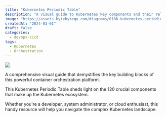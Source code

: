 ```yaml
---
title: "Kubernetes Periodic Table"
description: "A visual guide to Kubernetes key components and their relationships."
image: "https://assets.bytebytego.com/diagrams/0108-kubernetes-periodic-table.png"
createdAt: "2024-03-01"
draft: false
categories:
  - devops-cicd
tags:
  - Kubernetes
  - Orchestration
---
```


![](https://assets.bytebytego.com/diagrams/0108-kubernetes-periodic-table.png)

A comprehensive visual guide that demystifies the key building blocks of this powerful container orchestration platform.

This Kubernetes Periodic Table sheds light on the 120 crucial components that make up the Kubernetes ecosystem.

Whether you're a developer, system administrator, or cloud enthusiast, this handy resource will help you navigate the complex Kubernetes landscape.
